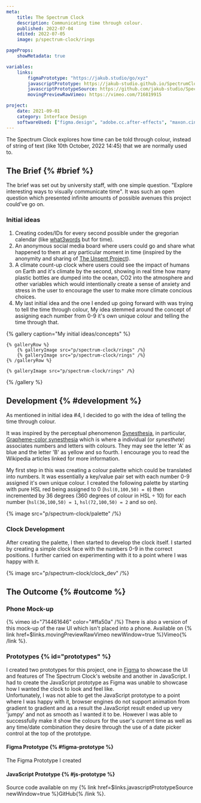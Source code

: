 ```yaml
---
meta:
    title: The Spectrum Clock
    description: Communicating time through colour.
    published: 2022-07-04
    edited: 2022-07-05
    image: p/spectrum-clock/rings

pageProps:
    showMetadata: true

variables:
    links:
        figmaPrototype: "https://jakub.studio/go/xyz"
        javascriptPrototype: https://jakub-studio.github.io/SpectrumClock/build/
        javascriptPrototypeSource: https://github.com/jakub-studio/SpectrumClock
        movingPreviewRawVimeo: https://vimeo.com/716819915

project:
    date: 2021-09-01
    category: Interface Design
    softwareUsed: ["figma.design", "adobe.cc.after-effects", "maxon.cinema4d", "maxon.redshift"]
---
```

The Spectrum Clock explores how time can be told through colour, instead of string of text (like 10th October, 2022 14:45) that we are normally used to.

## The Brief {% #brief %}
The brief was set out by university staff, with one simple question. "Explore interesting ways to visually communicate time". It was such an open question which presented infinite amounts of possible avenues this project could've go on.

### Initial ideas
1. Creating codes/IDs for every second possible under the gregorian calendar (like [what3words](https://what3words.com/) but for time).
2. An anonymous social media board where users could go and share what happened to them at any particular moment in time (inspired by the anonymity and sharing of [The Unsent Project](https://theunsentproject.com/)).
3. A climate count-up clock where users could see the impact of humans on Earth and it's climate by the second, showing in real time how many plastic bottles are dumped into the ocean, CO2 into the atmosphere and other variables which would intentionally create a sense of anxiety and stress in the user to encourage the user to make more climate concious choices.
4. My last initial idea and the one I ended up going forward with was trying to tell the time through colour,  My idea stemmed around the concept of assigning each number from 0-9 it's own unique colour and telling the time through that.

{% gallery caption="My initial ideas/concepts" %}

    {% galleryRow %}
        {% galleryImage src="p/spectrum-clock/rings" /%}
        {% galleryImage src="p/spectrum-clock/rings" /%}
    {% /galleryRow %}

    {% galleryImage src="p/spectrum-clock/rings" /%}
{% /gallery %}

## Development {% #development %}
As mentioned in initial idea #4, I decided to go with the idea of telling the time through colour.

It was inspired by the perceptual phenomenon [Synesthesia](https://en.wikipedia.org/wiki/Synesthesia), in particular, [Grapheme-color synesthesia](https://en.wikipedia.org/wiki/Grapheme%E2%80%93color_synesthesia) which is where a individual (or *synesthete*) associates numbers and letters with colours. They may see the letter 'A' as blue and the letter 'B' as yellow and so fourth. I encourage you to read the Wikipedia articles linked for more information.

My first step in this was creating a colour palette which could be translated into numbers. It was essentially a key/value pair set with each number 0-9 assigned it's own unique colour. I created the following palette by starting with pure HSL red being assigned to 0 (`hsl(0,100,50) = 0`) then incremented by 36 degrees (360 degrees of colour in HSL &#247; 10) for each number (`hsl(36,100,50) = 1`, `hsl(72,100,50) = 2` and so on).

{% image src="p/spectrum-clock/palette" /%}

### Clock Development
After creating the palette, I then started to develop the clock itself. I started by creating a simple clock face with the numbers 0-9 in the correct positions. I further carried on experimenting with it to a point where I was happy with it.

{% image src="p/spectrum-clock/clock_dev" /%}

## The Outcome {% #outcome %}

### Phone Mock-up
{% vimeo id="714461646" color="#ffa50a" /%}
There is also a version of this mock-up of the raw UI which isn't placed into a phone. Available on {% link href=$links.movingPreviewRawVimeo newWindow=true %}Vimeo{% /link %}.

### Prototypes {% id="prototypes" %}
I created two prototypes for this project, one in [Figma](https://www.figma.com/) to showcase the UI and features of The Spectrum Clock's website and another in JavaScript. I had to create the JavaScript prototype as Figma was unable to showcase how I wanted the clock to look and feel like.  
Unfortunately, I was not able to get the JavaScript prototype to a point where I was happy with it, browser engines do not support animation from gradient to gradient and as a result the JavaScript result ended up very 'jumpy' and not as smooth as I wanted it to be. However I was able to successfully make it show the colours for the user's current time as well as any time/date combination they desire through the use of a date picker control at the top of the prototype.

#### Figma Prototype {% #figma-prototype %}
The Figma Prototype I created

#### JavaScript Prototype {% #js-prototype %}
Source code available on my {% link href=$links.javascriptPrototypeSource newWindow=true %}GitHub{% /link %}.